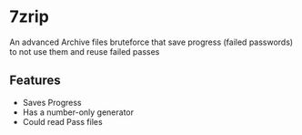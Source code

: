 # 7zrip
An advanced Archive files bruteforce that save progress (failed passwords) to not use them and reuse failed passes 
## Features
* Saves Progress
* Has a number-only generator
* Could read Pass files
